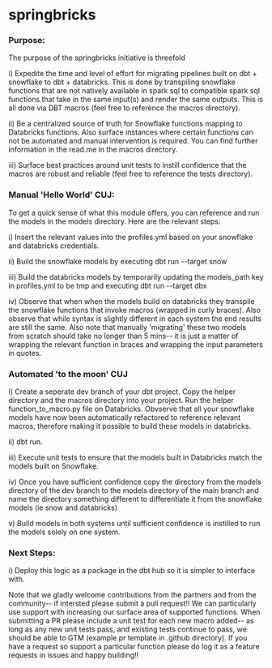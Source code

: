 # springbricks

### Purpose:

The purpose of the springbricks initiative is threefold 

i) Expedite the time and level of effort for migrating pipelines built on dbt + snowflake to dbt + databricks. This is done by transpiling snowflake functions that are not natively available in spark sql to compatible spark sql functions that take in the same input(s) and render the same outputs. This is all done via DBT macros (feel free to reference the macros directory).  

ii) Be a centralized source of truth for Snowflake functions mapping to Databricks functions. Also surface instances where certain functions can not be automated and manual intervention is required. You can find further information in the read.me in the macros directory.  

iii) Surface best practices around unit tests to instill confidence that the macros are robust and reliable (feel free to reference the tests directory). 

### Manual 'Hello World' CUJ:  

To get a quick sense of what this module offers, you can reference and run the models in the models directory. Here are the relevant steps:  

i) Insert the relevant values into the profiles.yml based on your snowflake and databricks credentials.

ii) Build the snowflake models by executing dbt run --target snow 

iii) Build the databricks models by temporarily updating the models_path key in profiles.yml to be tmp and executing dbt run --target dbx

iv) Observe that when when the models build on databricks they transpile the snowflake functions that invoke macros (wrapped in curly braces). Also observe that while syntax is slightly different in each system the end results are still the same. Also note that manually 'migrating' these two models from scratch should take no longer than 5 mins-- it is just a matter of wrapping the relevant function in braces and wrapping the input parameters in quotes. 

### Automated 'to the moon' CUJ 

i) Create a seperate dev branch of your dbt project. Copy the helper directory and the macros directory into your project. Run the helper function_to_macro.py file on Databricks. Obvserve that all your snowflake models have now been automatically refactored to reference relevant macros, therefore making it possible to build these models in databricks.

ii) dbt run.

iii) Execute unit tests to ensure that the models built in Databricks match the models built on Snowflake.

iv) Once you have sufficient confidence copy the directory from the models directory of the dev branch to the models directory of the main branch and name the directory something different to differentiate it from the snowflake models (ie snow and databricks) 

v) Build models in both systems until sufficient confidence is instilled to run the models solely on one system.


### Next Steps: 

i) Deploy this logic as a package in the dbt hub so it is simpler to interface with.

Note that we gladly welcome contributions from the partners and from the community-- if intersted please submit a pull request!! We can particularly use support with increasing our surface area of supported functions. When submitting a PR please include a unit test for each new macro added-- as long as any new unit tests pass, and existing tests continue to pass, we should be able to GTM (example pr template in .github directory). If you have a request so support a particular function please do log it as a feature requests in issues and happy building!!
